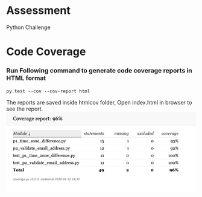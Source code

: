 # Assessment
Python Challenge

# Code Coverage
### Run Following command to generate code coverage reports in HTML format
    py.test --cov --cov-report html
The reports are saved inside htmlcov folder, Open index.html in browser to see the report.
![Code Coverage](https://github.com/Aarif1430/Assessment/blob/master/htmlcov/code_coverage.png)
